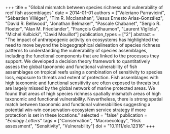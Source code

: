 +++
title = "Global mismatch between species richness and vulnerability of reef fish assemblages"
date = 2014-01-01
authors = ["Valeriano Parravicini", "Sébastien Villéger", "Tim R. Mcclanahan", "Jesus Ernesto Arias-González", "David R. Bellwood", "Jonathan Belmaker", "Pascale Chabanet", "Sergio R. Floeter", "Alan M. Friedlander", "François Guilhaumon", "Laurent Vigliola", "Michel Kulbicki", "David Mouillot"]
publication_types = ["2"]
abstract = "The impact of anthropogenic activity on ecosystems has highlighted the need to move beyond the biogeographical delineation of species richness patterns to understanding the vulnerability of species assemblages, including the functional components that are linked to the processes they support. We developed a decision theory framework to quantitatively assess the global taxonomic and functional vulnerability of fish assemblages on tropical reefs using a combination of sensitivity to species loss, exposure to threats and extent of protection. Fish assemblages with high taxonomic and functional sensitivity are often exposed to threats but are largely missed by the global network of marine protected areas. We found that areas of high species richness spatially mismatch areas of high taxonomic and functional vulnerability. Nevertheless, there is strong spatial match between taxonomic and functional vulnerabilities suggesting a potential win-win conservation-ecosystem service strategy if more protection is set in these locations."
selected = "false"
publication = "*Ecology Letters*"
tags = ["Conservation", "Macroecology", "Risk assessment", "Sensitivity", "Vulnerability"]
doi = "10.1111/ele.12316"
+++

